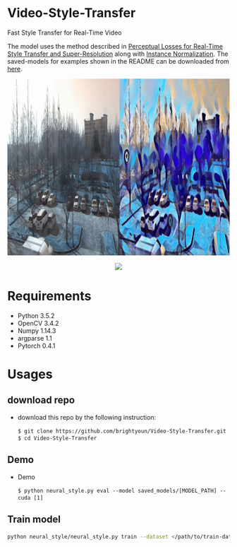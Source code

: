 # Video-Style-Transfer
Fast Style Transfer for Real-Time Video


The model uses the method described in [Perceptual Losses for Real-Time Style Transfer and Super-Resolution](https://arxiv.org/abs/1603.08155) along with [Instance Normalization](https://arxiv.org/pdf/1607.08022.pdf). The saved-models for examples shown in the README can be downloaded from [here](https://www.dropbox.com/s/lrvwfehqdcxoza8/saved_models.zip?dl=0).
<p align='center'><img src='./example_001.gif' height="400px"/></p>
<p align='center'><img src='./example_002.gif' height="400px"/></p>


# Requirements
   - Python 3.5.2
   - OpenCV 3.4.2
   - Numpy 1.14.3
   - argparse 1.1
   - Pytorch 0.4.1
   
# Usages
## download repo
  - download this repo by the following instruction:
    
        $ git clone https://github.com/brightyoun/Video-Style-Transfer.git
        $ cd Video-Style-Transfer
        
## Demo
  - Demo
          
        $ python neural_style.py eval --model saved_models/[MODEL_PATH] --cuda [1]

## Train model
```bash
python neural_style/neural_style.py train --dataset </path/to/train-dataset> --style-image </path/to/style/image> --save-model-dir </path/to/save-model/folder> --epochs 2 --cuda 1
```

